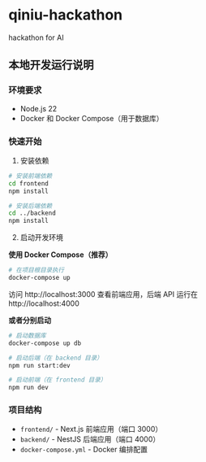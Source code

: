 # qiniu-hackathon
hackathon for AI

## 本地开发运行说明

### 环境要求
- Node.js 22
- Docker 和 Docker Compose（用于数据库）

### 快速开始

1. 安装依赖
```bash
# 安装前端依赖
cd frontend
npm install

# 安装后端依赖
cd ../backend
npm install
```

2. 启动开发环境

**使用 Docker Compose（推荐）**
```bash
# 在项目根目录执行
docker-compose up
```
访问 http://localhost:3000 查看前端应用，后端 API 运行在 http://localhost:4000

**或者分别启动**
```bash
# 启动数据库
docker-compose up db

# 启动后端（在 backend 目录）
npm run start:dev

# 启动前端（在 frontend 目录）
npm run dev
```

### 项目结构
- `frontend/` - Next.js 前端应用（端口 3000）
- `backend/` - NestJS 后端应用（端口 4000）
- `docker-compose.yml` - Docker 编排配置
